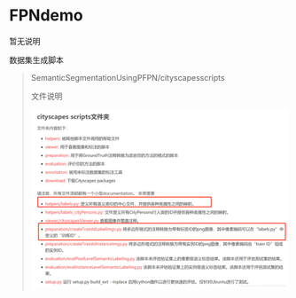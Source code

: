 # FPNdemo

暂无说明


数据集生成脚本

>  SemanticSegmentationUsingPFPN/cityscapesscripts 
>
>  文件说明
>
> ![1666078474677](image/README/1666078474677.png)
